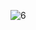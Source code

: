 ![6](https://github.com/hamzarahmoun/supercalcul/assets/54839351/0b6fb22f-506c-438c-aee6-fac6fe72cef3)
